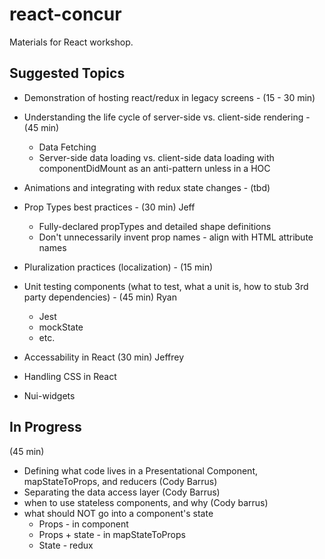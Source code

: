 # react-concur
Materials for React workshop.

## Suggested Topics
- Demonstration of hosting react/redux in legacy screens - (15 - 30 min)
- Understanding the life cycle of server-side vs. client-side rendering - (45 min)
  - Data Fetching
  - Server-side data loading vs. client-side data loading with componentDidMount as an anti-pattern unless in a HOC
  
- Animations and integrating with redux state changes - (tbd)
- Prop Types best practices - (30 min) Jeff
  - Fully-declared propTypes and detailed shape definitions 
  - Don't unnecessarily invent prop names - align with HTML attribute names
- Pluralization practices (localization) - (15 min)
- Unit testing components (what to test, what a unit is, how to stub 3rd party dependencies) - (45 min) Ryan
  - Jest
  - mockState
  - etc.
- Accessability in React (30 min) Jeffrey
- Handling CSS in React
- Nui-widgets 

## In Progress
(45 min)
- Defining what code lives in a Presentational Component, mapStateToProps, and reducers (Cody Barrus)
- Separating the data access layer (Cody Barrus)
- when to use stateless components, and why (Cody barrus)
- what should NOT go into a component's state
  - Props - in component
  - Props + state - in mapStateToProps
  - State - redux
